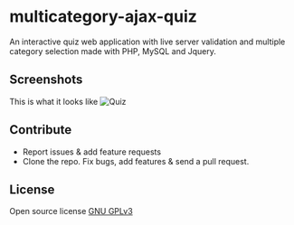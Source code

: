 # multicategory-ajax-quiz
An interactive quiz web application with live server validation and multiple category selection made with PHP, MySQL and Jquery.

## Screenshots
This is what it looks like
![Quiz](screenshots/1.jpg)

## Contribute
+ Report issues & add feature requests
+ Clone the repo. Fix bugs, add features & send a pull request.

## License
Open source license [GNU GPLv3](LICENSE)
